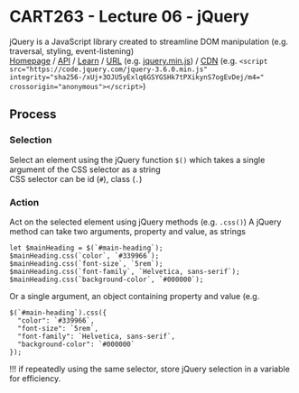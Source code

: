 # CART263 - Lecture 06 - jQuery
jQuery is a JavaScript library created to streamline DOM manipulation (e.g. traversal, styling, event-listening)<br>
[Homepage](https://jquery.com/) / [API](https://api.jquery.com/) / [Learn](https://learn.jquery.com/) / [URL](https://jquery.com/download/) (e.g. [jquery.min.js](https://code.jquery.com/jquery-3.6.0.min.js)) / [CDN](https://releases.jquery.com/) (e.g. `<script src="https://code.jquery.com/jquery-3.6.0.min.js" integrity="sha256-/xUj+3OJU5yExlq6GSYGSHk7tPXikynS7ogEvDej/m4=" crossorigin="anonymous"></script>`)

## Process
### Selection
Select an element using the jQuery function `$()` which takes a single argument of the CSS selector as a string  
CSS selector can be id (`#`), class (`.`)
### Action
Act on the selected element using jQuery methods (e.g. `.css()`)
A jQuery method can take two arguments, property and value, as strings
```
let $mainHeading = $(`#main-heading`);
$mainHeading.css(`color`, `#339966`);
$mainHeading.css(`font-size`, `5rem`);
$mainHeading.css(`font-family`, `Helvetica, sans-serif`);
$mainHeading.css(`background-color`, `#000000`);
```
Or a single argument, an object containing property and value (e.g.
```
$(`#main-heading`).css({
  "color": `#339966`,
  "font-size": `5rem`,
  "font-family": `Helvetica, sans-serif`,
  "background-color": `#000000`
});
```

!!! if repeatedly using the same selector, store jQuery selection in a variable for efficiency.
